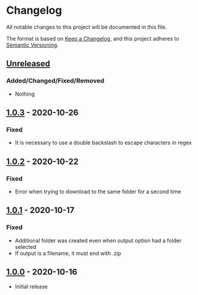 # Changelog
All notable changes to this project will be documented in this file.

The format is based on [Keep a Changelog](https://keepachangelog.com/en/1.0.0/),
and this project adheres to [Semantic Versioning](https://semver.org/spec/v2.0.0.html).

## [Unreleased]  
### Added/Changed/Fixed/Removed  
- Nothing  

## [1.0.3] - 2020-10-26  
### Fixed  
- It is necessary to use a double backslash to escape characters in regex  

## [1.0.2] - 2020-10-22  
### Fixed  
- Error when trying to download to the same folder for a second time

## [1.0.1] - 2020-10-17  
### Fixed  
- Additional folder was created even when output option had a folder selected
- If output is a filename, it must end with .zip  

## [1.0.0] - 2020-10-16  
- Initial release  

[Unreleased]: https://github.com/diegozanon/get-github-code/compare/v1.0.3...HEAD  
[1.0.3]: https://github.com/diegozanon/get-github-code/compare/v1.0.2...v1.0.3  
[1.0.2]: https://github.com/diegozanon/get-github-code/compare/v1.0.1...v1.0.2  
[1.0.1]: https://github.com/diegozanon/get-github-code/compare/v1.0.0...v1.0.1  
[1.0.0]: https://github.com/diegozanon/get-github-code/releases/tag/v1.0.0  